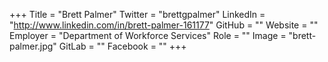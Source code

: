 +++
Title = "Brett Palmer"
Twitter = "brettgpalmer"
LinkedIn = "http://www.linkedin.com/in/brett-palmer-161177"
GitHub = ""
Website = ""
Employer = "Department of Workforce Services"
Role = ""
Image = "brett-palmer.jpg"
GitLab = ""
Facebook = ""
+++
